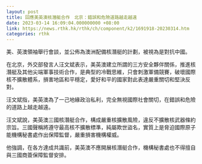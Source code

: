 ```yaml
---
layout: post
title: 回應美英澳核潛艇合作　北京：錯誤和危險道路越走越遠
date: 2023-03-14 16:09:04.000000000 +08:00
link: https://news.rthk.hk/rthk/ch/component/k2/1691918-20230314.htm
categories: rthk
---
```


美、英澳領袖舉行會談，並公佈為澳洲配備核潛艇的計劃，被視為是對抗中國。

在北京，外交部發言人汪文斌表示，美英澳建立所謂的三方安全夥伴關係，推進核潛艇及其他尖端軍事技術合作，是典型的冷戰思維，只會刺激軍備競賽，破壞國際核不擴散體系，損害地區和平穩定，愛好和平的國家對此表達嚴重關切和堅決反對。

汪文斌指，美英澳為了一己地緣政治私利，完全無視國際社會關切，在錯誤和危險的道路上越走越遠。

汪文斌說，美英澳三國核潛艇合作，構成嚴重核擴散風險，違反不擴散核武器條約宗旨。三國聲稱將遵守最高核不擴散標準，純屬欺世盜名，實質上是脅迫國際原子能機構秘書處作出保障監督，嚴重損害機構權威。

他強調，在各方達成共識前，美英澳不應開展核潛艇合作，機構秘書處也不得擅自與三國商簽保障監督安排。
